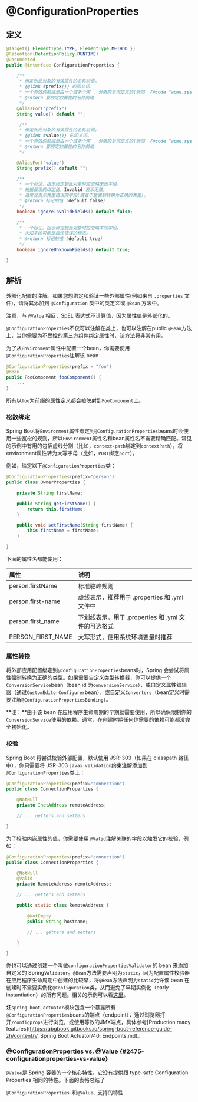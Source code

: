# @ConfigurationProperties

## 定义

```java
@Target({ ElementType.TYPE, ElementType.METHOD })
@Retention(RetentionPolicy.RUNTIME)
@Documented
public @interface ConfigurationProperties {

    /**
     * 绑定到此对象的有效属性的名称前缀。
     * {@link #prefix()} 的同义词。 
     * 一个有效的前缀是由一个或多个用 . 分隔的单词定义的(例如. {@code "acme.system.feature"})
     * @return 要绑定的属性的名称前缀
     */
    @AliasFor("prefix")
    String value() default "";

     /**
     * 绑定到此对象的有效属性的名称前缀。
     * {@link #value()} 的同义词。 
     * 一个有效的前缀是由一个或多个用 . 分隔的单词定义的(例如. {@code "acme.system.feature"})
     * @return 要绑定的属性的名称前缀
     */

    @AliasFor("value")
    String prefix() default "";

    /**
     * 一个标记，指示绑定到此对象时应忽略无效字段。
     * 根据使用的绑定器，Invalid 表示无效，
     * 通常这表示类型错误的字段(或者不能强制转换为正确的类型)。
     * @return 标记的值 (default false)
     */
    boolean ignoreInvalidFields() default false;

    /**
     * 一个标记，指示绑定到此对象时应忽略未知字段。
     * 未知字段可能是属性错误的标志。
     * @return 标记的值 (default true)
     */
    boolean ignoreUnknownFields() default true;

}
```

## 解析

外部化配置的注解。如果您想绑定和验证一些外部属性\(例如来自 `.properties` 文件\)，请将其添加到 `@Configuration` 类中的类定义或 `@Bean` 方法中。

注意，与 `@Value` 相反，SpEL 表达式不计算值，因为属性值是外部化的。

`@ConfigurationProperties`不仅可以注解在类上，也可以注解在public `@Bean`方法上，当你需要为不受控的第三方组件绑定属性时，该方法将非常有用。

为了从`Environment`属性中配置一个bean，你需要使用`@ConfigurationProperties`注解该 bean：

```java
@ConfigurationProperties(prefix = "foo")
@Bean
public FooComponent fooComponent() {
    ...
}
```

所有以`foo`为前缀的属性定义都会被映射到`FooComponent`上。

### 松散绑定

Spring Boot将`Environment`属性绑定到`@ConfigurationProperties`beans时会使用一些宽松的规则，所以`Environment`属性名和bean属性名不需要精确匹配。常见的示例中有用的包括虚线分割（比如，`context-path`绑定到`contextPath`），将environment属性转为大写字母（比如，`PORT`绑定`port`）。

例如，给定以下`@ConfigurationProperties`类：

```java
@ConfigurationProperties(prefix="person")
public class OwnerProperties {

    private String firstName;

    public String getFirstName() {
        return this.firstName;
    }

    public void setFirstName(String firstName) {
        this.firstName = firstName;
    }

}
```

下面的属性名都能使用：

| 属性 | 说明 |
| :--- | :--- |
| person.firstName | 标准驼峰规则 |
| person.first-name | 虚线表示，推荐用于 .properties 和 .yml 文件中 |
| person.first\_name | 下划线表示，用于 .properties 和 .yml 文件的可选格式 |
| PERSON\_FIRST\_NAME | 大写形式，使用系统环境变量时推荐 |

### 属性转换

将外部应用配置绑定到`@ConfigurationProperties`beans时，Spring 会尝试将属性强制转换为正确的类型。如果需要自定义类型转换器，你可以提供一个`ConversionService`bean（bean id 为`conversionService`），或自定义属性编辑器（通过`CustomEditorConfigurer`bean），或自定义`Converters`（bean定义时需要注解`@ConfigurationPropertiesBinding`）。

**注：**由于该 bean 在应用程序生命周期的早期就需要使用，所以确保限制你的`ConversionService`使用的依赖。通常，在创建时期任何你需要的依赖可能都没完全初始化。

### 校验

Spring Boot 将尝试校验外部配置，默认使用 JSR-303（如果在 classpath 路径中），你只需要将 JSR-303 `javax.validation`约束注解添加到`@ConfigurationProperties`类上：

```java
@ConfigurationProperties(prefix="connection")
public class ConnectionProperties {

    @NotNull
    private InetAddress remoteAddress;

    // ... getters and setters

}
```

为了校验内嵌属性的值，你需要使用 `@Valid`注解关联的字段以触发它的校验，例如：

```java
@ConfigurationProperties(prefix="connection")
public class ConnectionProperties {

    @NotNull
    @Valid
    private RemoteAddress remoteAddress;

    // ... getters and setters

    public static class RemoteAddress {

        @NotEmpty
        public String hostname;

        // ... getters and setters

    }

}
```

你也可以通过创建一个叫做`configurationPropertiesValidator`的 bean 来添加自定义的 Spring`Validator`。`@Bean`方法需要声明为`static`，因为配置属性校验器在应用程序生命周期中创建的比较早，将`@Bean`方法声明为`static`允许该 bean 在创建时不需要实例化`@Configuration`类，从而避免了早期实例化（early instantiation）的所有问题。相关的示例可以看[这里](https://github.com/spring-projects/spring-boot/tree/v1.4.1.RELEASE/spring-boot-samples/spring-boot-sample-property-validation)。

**注**`spring-boot-actuator`模块包含一个暴露所有`@ConfigurationProperties`beans的端点（endpoint），通过浏览器打开`/configprops`进行浏览，或使用等效的JMX端点，具体参考[Production ready features](https://qbgbook.gitbooks.io/spring-boot-reference-guide-zh/content/V. Spring Boot Actuator/40. Endpoints.md)。

### @ConfigurationProperties vs. @Value {#2475-configurationproperties-vs-value}

`@Value`是 Spring 容器的一个核心特性，它没有提供跟 type-safe Configuration Properties 相同的特性。下面的表格总结了

`@ConfigurationProperties `和`@Value、`支持的特性：




